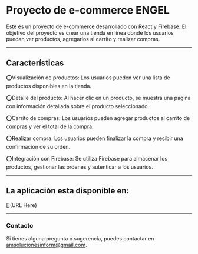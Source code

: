 # Proyecto de e-commerce ENGEL

Este es un proyecto de e-commerce desarrollado con React y Firebase. El objetivo del proyecto es crear una tienda en línea donde los usuarios puedan ver productos, agregarlos al carrito y realizar compras.
_______

## **Características**
⭕Visualización de productos: Los usuarios pueden ver una lista de productos disponibles en la tienda.

⭕Detalle del producto: Al hacer clic en un producto, se muestra una página con información detallada sobre el producto seleccionado.

⭕Carrito de compras: Los usuarios pueden agregar productos al carrito de compras y ver el total de la compra.

⭕Realizar compra: Los usuarios pueden finalizar la compra y recibir una confirmación de su orden.

⭕Integración con Firebase: Se utiliza Firebase para almacenar los productos, gestionar las órdenes y autenticar a los usuarios.

_______

## La aplicación esta disponible en:
[](URL Here)

_______

### Contacto
Si tienes alguna pregunta o sugerencia, puedes contactar en amsolucionesinform@gmail.com.